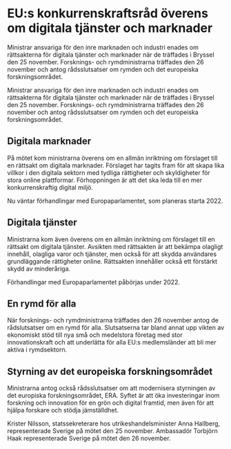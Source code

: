 # EU:s konkurrenskraftsråd överens om digitala tjänster och marknader

Ministrar ansvariga för den inre marknaden och industri enades om rättsakterna för digitala tjänster och marknader när de träffades i Bryssel den 25 november. Forsknings- och rymdministrarna träffades den 26 november och antog rådsslutsatser om rymden och det europeiska forskningsområdet.

Ministrar ansvariga för den inre marknaden och industri enades om rättsakterna för digitala tjänster och marknader när de träffades i Bryssel den 25 november. Forsknings- och rymdministrarna träffades den 26 november och antog rådsslutsatser om rymden och det europeiska forskningsområdet.

## Digitala marknader

På mötet kom ministrarna överens om en allmän inriktning om förslaget till en rättsakt om digitala marknader. Förslaget har tagits fram för att skapa lika villkor i den digitala sektorn med tydliga rättigheter och skyldigheter för stora online plattformar. Förhoppningen är att det ska leda till en mer konkurrenskraftig digital miljö.

Nu väntar förhandlingar med Europaparlamentet, som planeras starta 2022.

## Digitala tjänster

Ministrarna kom även överens om en allmän inriktning om förslaget till en rättsakt om digitala tjänster. Avsikten med rättsakten är att bekämpa olagligt innehåll, olagliga varor och tjänster, men också för att skydda användares grundläggande rättigheter online. Rättsakten innehåller också ett förstärkt skydd av minderåriga.

Förhandlingar med Europaparlamentet påbörjas under 2022.

## En rymd för alla

När forsknings- och rymdministrarna träffades den 26 november antog de rådslutsatser om en rymd för alla. Slutsatserna tar bland annat upp vikten av ekonomiskt stöd till nya små och medelstora företag med stor innovationskraft och att underlätta för alla EU:s medlemsländer att bli mer aktiva i rymdsektorn.

## Styrning av det europeiska forskningsområdet

Ministrarna antog också rådsslutsatser om att modernisera styrningen av det europiska forskningsområdet, ERA. Syftet är att öka investeringar inom forskning och innovation för en grön och digital framtid, men även för att hjälpa forskare och stödja jämställdhet.

Krister Nilsson, statssekreterare hos utrikeshandelsminister Anna Hallberg, representerade Sverige på mötet den 25 november. Ambassadör Torbjörn Haak representerade Sverige på mötet den 26 november.
